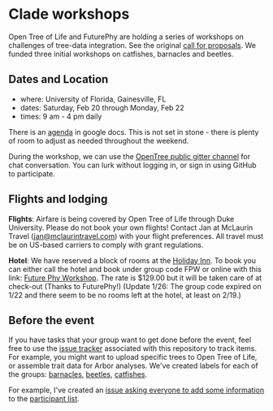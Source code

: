 # Clade workshops

Open Tree of Life and FuturePhy are holding a series of workshops on challenges of tree-data integration. See the original [call for proposals](https://futurephy.org/content/article/2-uncategorised/34-rfp-clade). We funded three initial workshops on catfishes, barnacles and beetles. 

## Dates and Location

* where: University of Florida, Gainesville, FL
* dates: Saturday, Feb 20 through Monday, Feb 22
* times: 9 am - 4 pm daily

There is an [agenda](https://docs.google.com/document/d/1R_Dsw1dvOZxI7meBnj29JsUtk-WujybR3SA8wP5lFEg/edit) in google docs. This is not set in stone - there is plenty of room to adjust as needed throughout the weekend. 

During the workshop, we can use the [OpenTree public gitter channel](https://gitter.im/OpenTreeOfLife/public) for chat conversation. You can lurk without logging in, or sign in using GitHub to participate. 

## Flights and lodging

**Flights**: Airfare is being covered by Open Tree of Life through Duke University. Please do not book your own flights! Contact Jan at McLaurin Travel (jan@mclaurintravel.com) with your flight preferences. All travel must be on US-based carriers to comply with grant regulations. 

**Hotel**: We have reserved a block of rooms at the [Holiday Inn](http://www.holidayinn.com/hotels/us/en/gainesville/gnvuc/hoteldetail). To book you can either call the hotel and book under group code FPW or online with this link: [Future Phy Workshop](http://www.holidayinn.com/redirect?path=hd&brandCode=hi&localeCode=en&regionCode=1&hotelCode=GNVUC&_PMID=99801505&GPC=FPW). The rate is $129.00 but it will be taken care of at check-out (Thanks to FuturePhy!) (Update 1/26: The group code expired on 1/22 and there seem to be no rooms left at the hotel, at least on 2/19.)

## Before the event

If you have tasks that your group want to get done before the event, feel free to use the [issue tracker](https://github.com/OpenTreeOfLife/clade-workshops/issues) associated with this repository to track items. For example, you might want to upload specific trees to Open Tree of Life, or assemble trait data for Arbor analyses. We've created labels for each of the groups: [barnacles](https://github.com/OpenTreeOfLife/clade-workshops/labels/barnacles), [beetles](https://github.com/OpenTreeOfLife/clade-workshops/labels/beetles), [catfishes](https://github.com/OpenTreeOfLife/clade-workshops/labels/catfishes). 

For example, I've created an [issue asking everyone to add some information](https://github.com/OpenTreeOfLife/clade-workshops/issues/1) to the [participant list](https://github.com/OpenTreeOfLife/clade-workshops/wiki/Participant-list). 


